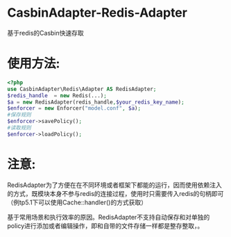 # CasbinAdapter-Redis-Adapter
基于redis的Casbin快速存取

# 使用方法:

```php
<?php
use CasbinAdapter\Redis\Adapter AS RedisAdapter;
$redis_handle  = new Redis(...);
$a = new RedisAdapter(redis_handle,$your_redis_key_name);
$enforcer = new Enforcer("model.conf", $a);
#保存规则
$enforcer->savePolicy();
#读取规则
$enforcer->loadPolicy();
```

# 注意:

RedisAdapter为了方便在在不同环境或者框架下都能的运行，因而使用依赖注入的方式，既模块本身不参与redis的连接过程，使用时只需要传入redis的句柄即可（例tp5.1下可以使用Cache::handler()的方式获取）

基于常用场景和执行效率的原因。RedisAdapter不支持自动保存和对单独的policy进行添加或者编辑操作，即和自带的文件存储一样都是整存整取，。
